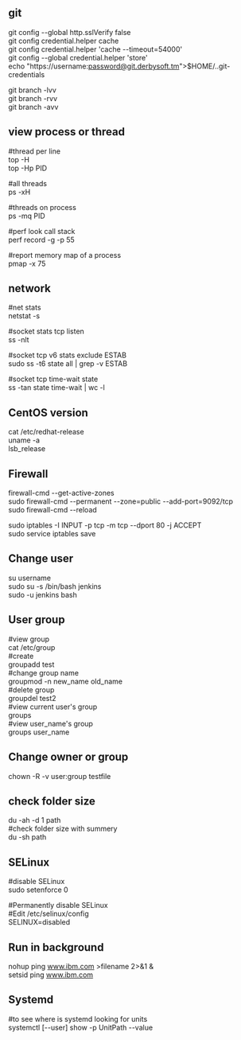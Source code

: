## git

git config --global http.sslVerify false  
git config credential.helper cache  
git config credential.helper 'cache --timeout=54000'  
git config --global credential.helper 'store'  
echo "https://username:password@git.derbysoft.tm">$HOME/..git-credentials  

git branch -lvv  
git branch -rvv  
git branch -avv  

## view process or thread
#thread per line  
top -H  
top -Hp PID

#all threads  
ps -xH  

#threads on process  
ps -mq PID  

#perf look call stack  
perf record -g -p 55

#report memory map of a process  
pmap -x 75  

## network
#net stats  
netstat -s

#socket stats tcp listen  
ss -nlt

#socket tcp v6 stats exclude ESTAB   
sudo ss -t6 state all | grep -v ESTAB

#socket tcp time-wait state  
ss -tan state time-wait | wc -l

## CentOS version
cat /etc/redhat-release  
uname -a  
lsb_release  

## Firewall
firewall-cmd --get-active-zones  
sudo firewall-cmd --permanent --zone=public --add-port=9092/tcp  
sudo firewall-cmd --reload  

sudo iptables -I INPUT -p tcp -m tcp --dport 80 -j ACCEPT  
sudo service iptables save  

## Change user
su username  
sudo su -s /bin/bash jenkins  
sudo -u jenkins bash  

## User group
#view group  
cat /etc/group  
#create  
groupadd  test  
#change group name  
groupmod -n new_name  old_name  
#delete group  
groupdel test2  
#view current user's group  
groups  
#view user_name's group  
groups user_name  

## Change owner or group
chown -R -v user:group testfile  

## check folder size  
du -ah -d 1 path  
#check folder size with summery  
du -sh path  

## SELinux  
#disable SELinux  
sudo setenforce 0  

#Permanently disable SELinux  
#Edit /etc/selinux/config  
SELINUX=disabled  

## Run in background
nohup ping www.ibm.com >filename 2>&1 &  
setsid ping www.ibm.com

## Systemd  
#to see where is systemd looking for units  
systemctl [--user] show -p UnitPath --value  

